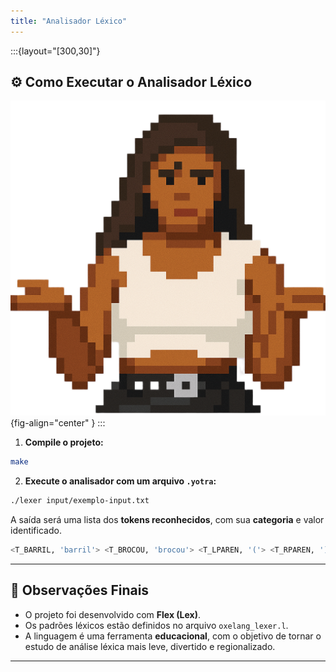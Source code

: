 ```yaml
---
title: "Analisador Léxico"
---
```

:::{layout="[300,30]"}
## ⚙️ Como Executar o Analisador Léxico
![](./images/yotraPixel.png){fig-align="center" }
:::
1. **Compile o projeto:**

```bash
make
```

2. **Execute o analisador com um arquivo `.yotra`:**

```bash
./lexer input/exemplo-input.txt
```

A saída será uma lista dos **tokens reconhecidos**, com sua **categoria** e valor identificado.
```bash
<T_BARRIL, 'barril'> <T_BROCOU, 'brocou'> <T_LPAREN, '('> <T_RPAREN, ')'> <T_COLON, ':'> <T_NADA, 'nada'> <T_ LBRACE, '{'> <T_PEGAVISAO, 'pegaVisao'> <T_LPAREN, '('> <T_STRING_LITERAL, '"Olá, Mundo!"'> <T_RPAREN, ')'> <T_SEMICOLON, ';'> <T_RBRACE, '}'> 
```

---

## 📌 Observações Finais

- O projeto foi desenvolvido com **Flex (Lex)**.
- Os padrões léxicos estão definidos no arquivo `oxelang_lexer.l`.
- A linguagem é uma ferramenta **educacional**, com o objetivo de tornar o estudo de análise léxica mais leve, divertido e regionalizado.

---

